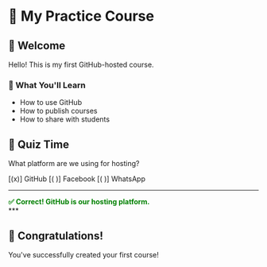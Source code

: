 # 🎉 My Practice Course

## 👋 Welcome
Hello! This is my first GitHub-hosted course.

### 🌟 What You'll Learn
* How to use GitHub
* How to publish courses
* How to share with students

## 🧠 Quiz Time
What platform are we using for hosting?

[(x)] GitHub
[( )] Facebook
[( )] WhatsApp
***
<div style="color: green; font-weight: bold;">
✅ Correct! GitHub is our hosting platform.
</div>
***

## 🎊 Congratulations!
You've successfully created your first course!
